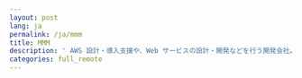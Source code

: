 ```yaml
---
layout: post
lang: ja
permalink: /ja/mmm
title: MMM
description: ' AWS 設計・導入支援や、Web サービスの設計・開発などを行う開発会社。社員全員がリモートワーク。 '
categories: full_remote
---
```


